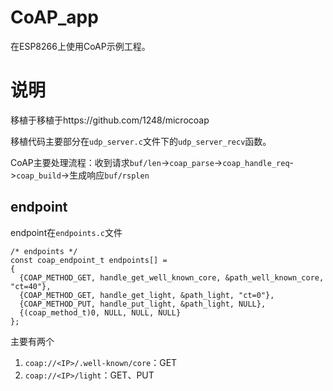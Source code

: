 # CoAP_app

在ESP8266上使用CoAP示例工程。

# 说明

移植于移植于https://github.com/1248/microcoap

移植代码主要部分在`udp_server.c`文件下的`udp_server_recv`函数。

CoAP主要处理流程：收到请求`buf/len`->`coap_parse`->`coap_handle_req`->`coap_build`->生成响应`buf/rsplen`

## endpoint

endpoint在`endpoints.c`文件

```
/* endpoints */
const coap_endpoint_t endpoints[] =
{
  {COAP_METHOD_GET, handle_get_well_known_core, &path_well_known_core, "ct=40"},
  {COAP_METHOD_GET, handle_get_light, &path_light, "ct=0"},
  {COAP_METHOD_PUT, handle_put_light, &path_light, NULL},
  {(coap_method_t)0, NULL, NULL, NULL}
};
```

主要有两个

1. `coap://<IP>/.well-known/core`：GET
2. `coap://<IP>/light`：GET、PUT




